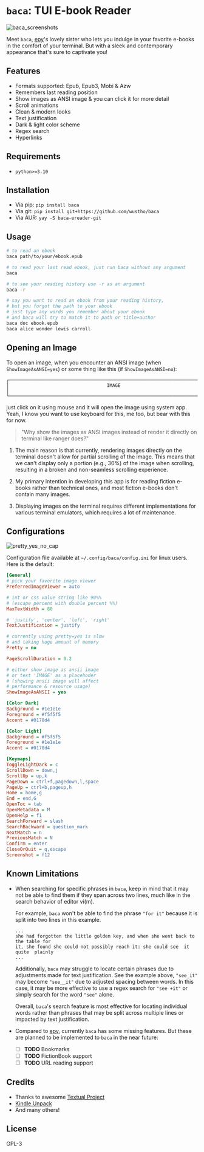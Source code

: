 # `baca`: TUI E-book Reader

![baca_screenshots](https://github.com/wustho/baca/assets/43810055/82d5beb0-d061-4e4c-82ed-a3bd84074d2f)

Meet `baca`, [epy](https://github.com/wustho/epy)'s lovely sister who lets you indulge
in your favorite e-books in the comfort of your terminal.
But with a sleek and contemporary appearance that's sure to captivate you!

## Features

- Formats supported: Epub, Epub3, Mobi & Azw
- Remembers last reading position
- Show images as ANSI image & you can click it for more detail
- Scroll animations
- Clean & modern looks
- Text justification
- Dark & light color scheme
- Regex search
- Hyperlinks

## Requirements

- `python>=3.10`

## Installation

- Via pip: `pip install baca`
- Via git: `pip install git+https://github.com/wustho/baca`
- Via AUR: `yay -S baca-ereader-git`

## Usage

```sh
# to read an ebook
baca path/to/your/ebook.epub

# to read your last read ebook, just run baca without any argument
baca

# to see your reading history use -r as an argument
baca -r

# say you want to read an ebook from your reading history,
# but you forgot the path to your ebook
# just type any words you remember about your ebook
# and baca will try to match it to path or title+author
baca doc ebook.epub
baca alice wonder lewis carroll
```

## Opening an Image

To open an image, when you encounter an ANSI image (when `ShowImageAsANSI=yes`) or some thing like this
(if `ShowImageAsANSI=no`):

```
┌──────────────────────────────────────────────────────────────────────────────┐
│                                    IMAGE                                     │
└──────────────────────────────────────────────────────────────────────────────┘
```

just click on it using mouse and it will open the image using system app.
Yeah, I know you want to use keyboard for this, me too, but bear with this for now.

> "Why show the images as ANSI images instead of render it directly on terminal like ranger does?"

1. The main reason is that currently, rendering images directly on the terminal
   doesn't allow for partial scrolling of the image.
   This means that we can't display only a portion (e.g., 30%) of the image when scrolling,
   resulting in a broken and non-seamless scrolling experience.

2. My primary intention in developing this app is for reading fiction e-books rather than technical ones,
   and most fiction e-books don't contain many images.

3. Displaying images on the terminal requires different implementations for various terminal emulators,
   which requires a lot of maintenance.

## Configurations

![pretty_yes_no_cap](https://user-images.githubusercontent.com/43810055/228417623-ac78fb84-0ee0-4930-a843-752ef693822d.png)

Configuration file available at `~/.config/baca/config.ini` for linux users. Here is the default:

```ini
[General]
# pick your favorite image viewer
PreferredImageViewer = auto

# int or css value string like 90%%
# (escape percent with double percent %%)
MaxTextWidth = 80

# 'justify', 'center', 'left', 'right'
TextJustification = justify

# currently using pretty=yes is slow
# and taking huge amount of memory
Pretty = no

PageScrollDuration = 0.2

# either show image as ansii image
# or text 'IMAGE' as a placehoder
# (showing ansii image will affect
# performance & resource usage)
ShowImageAsANSII = yes

[Color Dark]
Background = #1e1e1e
Foreground = #f5f5f5
Accent = #0178d4

[Color Light]
Background = #f5f5f5
Foreground = #1e1e1e
Accent = #0178d4

[Keymaps]
ToggleLightDark = c
ScrollDown = down,j
ScrollUp = up,k
PageDown = ctrl+f,pagedown,l,space
PageUp = ctrl+b,pageup,h
Home = home,g
End = end,G
OpenToc = tab
OpenMetadata = M
OpenHelp = f1
SearchForward = slash
SearchBackward = question_mark
NextMatch = n
PreviousMatch = N
Confirm = enter
CloseOrQuit = q,escape
Screenshot = f12
```

## Known Limitations

- When searching for specific phrases in `baca`,
  keep in mind that it may not be able to find them if they span across two lines,
  much like in the search behavior of editor vi(m).

  For example, `baca` won't be able to find the phrase `"for it"` because it is split into two lines
  in this example.

  ```
  ...
  she had forgotten the little golden key, and when she went back to the table for
  it, she found she could not possibly reach it: she could see  it  quite  plainly
  ...
  ```


  Additionally, `baca` may struggle to locate certain phrases due to adjustments made for text justification.
  See the example above, `"see_it"` may become `"see__it"` due to adjusted spacing between words.
  In this case, it may be more effective to use a regex search for `"see +it"` or simply search for the word `"see"` alone.

  Overall, `baca`'s search feature is most effective for locating individual words
  rather than phrases that may be split across multiple lines or impacted by text justification.

- Compared to [epy](https://github.com/wustho/epy), currently `baca` has some missing features.
  But these are planned to be implemented to `baca` in the near future:

  - [ ] **TODO** Bookmarks
  - [ ] **TODO** FictionBook support
  - [ ] **TODO** URL reading support

## Credits

- Thanks to awesome [Textual Project](https://github.com/Textualize/textual)
- [Kindle Unpack](https://github.com/kevinhendricks/KindleUnpack)
- And many others!

## License

GPL-3

